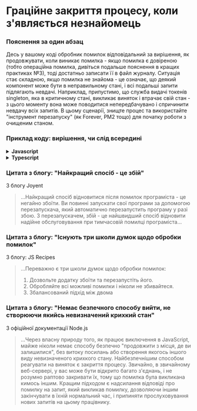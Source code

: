 # Граційне закриття процесу, коли з'являється незнайомець

### Пояснення за один абзац

Десь у вашому коді обробник помилок відповідальний за вирішення, як продовжувати, коли виникає помилка - якщо помилка є довіреною (тобто операційна помилка, дивіться подальше пояснення в кращих практиках №3), тоді достатньо записати її в файл журналу. Ситуація стає складною, якщо помилка не знайома - це означає, що деякий компонент може бути в неправильному стані, і всі подальші запити підлягають невдачі. Наприклад, припустимо, що служба видачі токенів singleton, яка в критичному стані, викликає виняток і втрачає свій стан - з цього моменту вона може поводитися непередбачувано і спричинити невдачу всіх запитів. В цьому сценарії, знищте процес та використайте "інструмент перезапуску" (як Forever, PM2 тощо) для початку роботи з очищеним станом.

### Приклад коду: вирішення, чи слід всередині

<details>
<summary><strong>Javascript</strong></summary>

```javascript
// Припускається, що розробники маркують відомі операційні помилки з error.isOperational=true, дивіться кращу практику №3
process.on('uncaughtException', (error) => {
  errorManagement.handler.handleError(error);
  if(!errorManagement.handler.isTrustedError(error))
    process.exit(1)
});

// централізований обробник помилок інкапсулює пов'язану з обробкою помилок логіку
function errorHandler() {
  this.handleError = (error) => {
    return logger.logError(error)
      .then(sendMailToAdminIfCritical)
      .then(saveInOpsQueueIfCritical)
      .then(determineIfOperationalError);
  }

  this.isTrustedError = (error) => {
    return error.isOperational;
  }
}
```
</details>

<details>
<summary><strong>Typescript</strong></summary>

```typescript
// Припускається, що розробники маркують відомі операційні помилки з error.isOperational=true, читайте кращі практики №3
process.on('uncaughtException', (error: Error) => {
  errorManagement.handler.handleError(error);
  if(!errorManagement.handler.isTrustedError(error))
    process.exit(1)
});

// централізований об'єкт помилки, який походить від помилки Node
export class AppError extends Error {
  public readonly isOperational: boolean;

  constructor(description: string, isOperational: boolean) {
    super(description);
    Object.setPrototypeOf(this, new.target.prototype); // відновлення ланцюга прототипів
    this.isOperational = isOperational;
    Error.captureStackTrace(this);
  }
}

// централізований обробник помилок концентрує пов'язану з обробкою помилок логіку
class ErrorHandler {
  public async handleError(err: Error): Promise<void> {
    await logger.logError(err);
    await sendMailToAdminIfCritical();
    await saveInOpsQueueIfCritical();
    await determineIfOperationalError();
  };

  public isTrustedError(error: Error) {
    if (error instanceof AppError) {
      return error.isOperational;
    }
    return false;
  }
}

export const handler = new ErrorHandler();
```
</details>

### Цитата з блогу: "Найкращий спосіб - це збій"

З блогу Joyent

> ...Найкращий спосіб відновитися після помилок програміста - це негайно збоїти. Ви повинні запускати свої програми за допомогою перезапускача, який автоматично перезапустить програму у разі збою. З перезапускачем, збій - це найшвидший спосіб відновити надійне обслуговування при тимчасовій помилці програміста...

### Цитата з блогу: "Існують три школи думок щодо обробки помилок"

З блогу: JS Recipes

> ...Переважно є три школи думок щодо обробки помилок:
>1. Дозвольте додатку збоїти та перезапустіть його.
>2. Обробляйте всі можливі помилки і ніколи не збивайтеся.
>3. Збалансований підхід між двома

### Цитата з блогу: "Немає безпечного способу вийти, не створюючи якийсь невизначений крихкий стан"

З офіційної документації Node.js

> ...Через власну природу того, як працює виключення в JavaScript, майже ніколи немає способу безпечно "продовжити з місця, де ви залишилися", без витоку посилань або створення якогось іншого виду невизначеного крихкого стану. Найбезпечнішим способом реагувати на виняток є закриття процесу. Звичайно, в звичайному веб-сервері, у вас може бути відкрито багато з'єднань, і не розумно раптово закривати їх, тому що помилка була викликана кимось іншим. Кращим підходом є надсилання відповіді про помилку на запит, який викликав помилку, дозволяючи іншим закінчувати в їхній нормальний час, і припиняти прослуховування нових запитів на цьому працівнику.